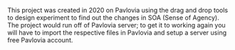 This project was created in 2020 on Pavlovia using the drag and drop tools to design experiment to find out the changes in SOA (Sense of Agency).
The project would run off of Pavlovia server; to get it to working again you will have to import the respective files in Pavlovia and setup a server using free Pavlovia account.
